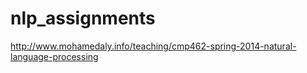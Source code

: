 # nlp_assignments
http://www.mohamedaly.info/teaching/cmp462-spring-2014-natural-language-processing
